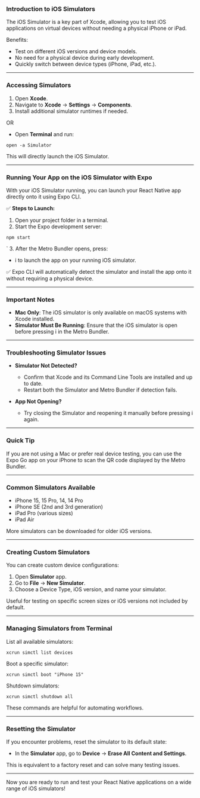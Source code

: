 ### Introduction to iOS Simulators

The iOS Simulator is a key part of Xcode, allowing you to test iOS applications on virtual devices without needing a physical iPhone or iPad.

Benefits:

- Test on different iOS versions and device models.
- No need for a physical device during early development.
- Quickly switch between device types (iPhone, iPad, etc.).

---

### Accessing Simulators

1. Open **Xcode**.
2. Navigate to **Xcode** → **Settings** → **Components**.
3. Install additional simulator runtimes if needed.

OR

- Open **Terminal** and run:

```shell
open -a Simulator
```

This will directly launch the iOS Simulator.

---

### Running Your App on the iOS Simulator with Expo

With your iOS Simulator running, you can launch your React Native app directly onto it using Expo CLI.

✅ **Steps to Launch:**

1. Open your project folder in a terminal.
2. Start the Expo development server:

```shell
npm start
```
`
3. After the Metro Bundler opens, press:

- <span class="emphasis">i</span> to launch the app on your running iOS simulator.

✅ Expo CLI will automatically detect the simulator and install the app onto it without requiring a physical device.

---

### Important Notes

- **Mac Only**: The iOS simulator is only available on macOS systems with <span class="emphasis">Xcode</span> installed.
- **Simulator Must Be Running**: Ensure that the iOS simulator is open before pressing <span class="emphasis">i</span> in the Metro Bundler.

---

### Troubleshooting Simulator Issues

- **Simulator Not Detected?**
  - Confirm that Xcode and its Command Line Tools are installed and up to date.
  - Restart both the Simulator and Metro Bundler if detection fails.

- **App Not Opening?**
  - Try closing the Simulator and reopening it manually before pressing <span class="emphasis">i</span> again.

---

### Quick Tip

If you are not using a Mac or prefer real device testing, you can use the <span class="emphasis">Expo Go</span> app on your iPhone to scan the QR code displayed by the Metro Bundler.

---

### Common Simulators Available

- iPhone 15, 15 Pro, 14, 14 Pro
- iPhone SE (2nd and 3rd generation)
- iPad Pro (various sizes)
- iPad Air

More simulators can be downloaded for older iOS versions.

---

### Creating Custom Simulators

You can create custom device configurations:

1. Open **Simulator** app.
2. Go to **File** → **New Simulator**.
3. Choose a Device Type, iOS version, and name your simulator.

Useful for testing on specific screen sizes or iOS versions not included by default.

---

### Managing Simulators from Terminal

List all available simulators:

```shell
xcrun simctl list devices
```

Boot a specific simulator:

```shell
xcrun simctl boot "iPhone 15"
````

Shutdown simulators:

```shell
xcrun simctl shutdown all
```

These commands are helpful for automating workflows.

---

### Resetting the Simulator

If you encounter problems, reset the simulator to its default state:

- In the **Simulator** app, go to **Device** → **Erase All Content and Settings**.

This is equivalent to a factory reset and can solve many testing issues.

---

Now you are ready to run and test your React Native applications on a wide range of iOS simulators!
